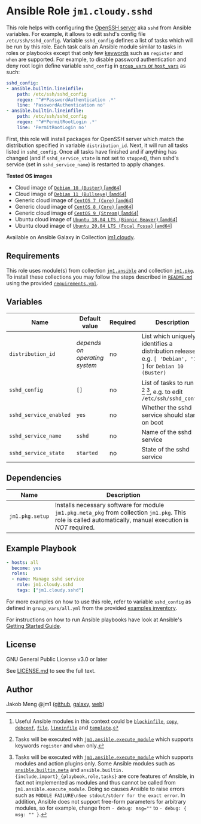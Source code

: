 # Ansible Role `jm1.cloudy.sshd`

This role helps with configuring the [OpenSSH server][sshd] aka `sshd` from Ansible variables. For example, it
allows to edit sshd's config file `/etc/ssh/sshd_config`. Variable `sshd_config` defines a list of tasks which will be
run by this role. Each task calls an Ansible module similar to tasks in roles or playbooks except that only few
[keywords][playbooks-keywords] such as `register` and `when` are supported. For example, to disable password
authentication and deny root login define variable `sshd_config` in [`group_vars` or `host_vars`][ansible-inventory] as
such:

```yml
sshd_config:
- ansible.builtin.lineinfile:
    path: /etc/ssh/sshd_config
    regex: '^#*PasswordAuthentication .*'
    line: 'PasswordAuthentication no'
- ansible.builtin.lineinfile:
    path: /etc/ssh/sshd_config
    regex: '^#*PermitRootLogin .*'
    line: 'PermitRootLogin no'
```

First, this role will install packages for OpenSSH server which match the distribution specified in variable
`distribution_id`. Next, it will run all tasks listed in `sshd_config`. Once all tasks have finished and if anything
has changed (and if `sshd_service_state` is not set to `stopped`), then sshd's service (set in `sshd_service_name`)
is restarted to apply changes.

[ansible-inventory]: https://docs.ansible.com/ansible/latest/user_guide/intro_inventory.html
[sshd]: https://www.openssh.com/
[playbooks-keywords]: https://docs.ansible.com/ansible/latest/reference_appendices/playbooks_keywords.html

**Tested OS images**
- Cloud image of [`Debian 10 (Buster)` \[`amd64`\]](https://cdimage.debian.org/cdimage/openstack/current/)
- Cloud image of [`Debian 11 (Bullseye)` \[`amd64`\]](https://cdimage.debian.org/images/cloud/bullseye/latest/)
- Generic cloud image of [`CentOS 7 (Core)` \[`amd64`\]](https://cloud.centos.org/centos/7/images/)
- Generic cloud image of [`CentOS 8 (Core)` \[`amd64`\]](https://cloud.centos.org/centos/8/x86_64/images/)
- Generic cloud image of [`CentOS 9 (Stream)` \[`amd64`\]](https://cloud.centos.org/centos/9-stream/x86_64/images/)
- Ubuntu cloud image of [`Ubuntu 18.04 LTS (Bionic Beaver)` \[`amd64`\]](https://cloud-images.ubuntu.com/bionic/current/)
- Ubuntu cloud image of [`Ubuntu 20.04 LTS (Focal Fossa)` \[`amd64`\]](https://cloud-images.ubuntu.com/focal/)

Available on Ansible Galaxy in Collection [jm1.cloudy](https://galaxy.ansible.com/jm1/cloudy).

## Requirements

This role uses module(s) from collection [`jm1.ansible`][galaxy-jm1-ansible] and collection [`jm1.pkg`][galaxy-jm1-pkg].
To install these collections you may follow the steps described in [`README.md`][jm1-cloudy-readme] using the provided
[`requirements.yml`][jm1-cloudy-requirements].

[galaxy-jm1-ansible]: https://galaxy.ansible.com/jm1/ansible
[galaxy-jm1-pkg]: https://galaxy.ansible.com/jm1/pkg
[jm1-cloudy-readme]: ../../README.md
[jm1-cloudy-requirements]: ../../requirements.yml

## Variables

| Name                   | Default value                  | Required | Description |
| ---------------------- | ------------------------------ | -------- | ----------- |
| `distribution_id`      | *depends on operating system*  | no       | List which uniquely identifies a distribution release, e.g. `[ 'Debian', '10' ]` for `Debian 10 (Buster)` |
| `sshd_config`          | `[]`                           | no       | List of tasks to run [^example-modules] [^supported-keywords] [^supported-modules], e.g. to edit `/etc/ssh/sshd_config` |
| `sshd_service_enabled` | `yes`                          | no       | Whether the sshd service should start on boot |
| `sshd_service_name`    | `sshd`                         | no       | Name of the sshd service |
| `sshd_service_state`   | `started`                      | no       | State of the sshd service |

[^supported-modules]: Tasks will be executed with [`jm1.ansible.execute_module`][jm1-ansible-execute-module] which
supports modules and action plugins only. Some Ansible modules such as [`ansible.builtin.meta`][ansible-builtin-meta]
and `ansible.builtin.{include,import}_{playbook,role,tasks}` are core features of Ansible, in fact not implemented as
modules and thus cannot be called from `jm1.ansible.execute_module`. Doing so causes Ansible to raise errors such as
`MODULE FAILURE\nSee stdout/stderr for the exact error`. In addition, Ansible does not support free-form parameters
for arbitrary modules, so for example, change from `- debug: msg=""` to `- debug: { msg: "" }`.

[^supported-keywords]: Tasks will be executed with [`jm1.ansible.execute_module`][jm1-ansible-execute-module] which
supports keywords `register` and `when` only.

[^example-modules]: Useful Ansible modules in this context could be [`blockinfile`][ansible-builtin-blockinfile],
[`copy`][ansible-builtin-copy], [`debconf`][ansible-builtin-debconf], [`file`][ansible-builtin-file], [`lineinfile`][
ansible-builtin-lineinfile] and [`template`][ansible-builtin-template].

[ansible-builtin-blockinfile]: https://docs.ansible.com/ansible/latest/collections/ansible/builtin/blockinfile_module.html
[ansible-builtin-copy]: https://docs.ansible.com/ansible/latest/collections/ansible/builtin/copy_module.html
[ansible-builtin-debconf]: https://docs.ansible.com/ansible/latest/collections/ansible/builtin/debconf_module.html
[ansible-builtin-file]: https://docs.ansible.com/ansible/latest/collections/ansible/builtin/file_module.html
[ansible-builtin-lineinfile]: https://docs.ansible.com/ansible/latest/collections/ansible/builtin/lineinfile_module.html
[ansible-builtin-meta]: https://docs.ansible.com/ansible/latest/collections/ansible/builtin/meta_module.html
[ansible-builtin-template]: https://docs.ansible.com/ansible/latest/collections/ansible/builtin/template_module.html
[jm1-ansible-execute-module]: https://github.com/JM1/ansible-collection-jm1-ansible/blob/master/plugins/modules/execute_module.py

## Dependencies

| Name               | Description                                                                                                                                                 |
| ------------------ | ----------------------------------------------------------------------------------------------------------------------------------------------------------- |
| `jm1.pkg.setup`    | Installs necessary software for module `jm1.pkg.meta_pkg` from collection `jm1.pkg`. This role is called automatically, manual execution is *NOT* required. |

## Example Playbook

```yml
- hosts: all
  become: yes
  roles:
  - name: Manage sshd service
    role: jm1.cloudy.sshd
    tags: ["jm1.cloudy.sshd"]
```

For more examples on how to use this role, refer to variable `sshd_config` as defined in `group_vars/all.yml` from the
provided [examples inventory][inventory-example].

[inventory-example]: ../../inventory/

For instructions on how to run Ansible playbooks have look at Ansible's
[Getting Started Guide](https://docs.ansible.com/ansible/latest/network/getting_started/first_playbook.html).

## License

GNU General Public License v3.0 or later

See [LICENSE.md](../../LICENSE.md) to see the full text.

## Author

Jakob Meng
@jm1 ([github](https://github.com/jm1), [galaxy](https://galaxy.ansible.com/jm1), [web](http://www.jakobmeng.de))
